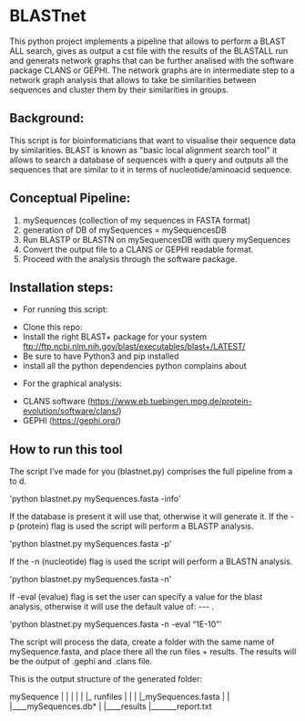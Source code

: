 # BLASTnet
This python project implements a pipeline that allows to perform a BLAST ALL search, gives as output a cst file with the results of the BLASTALL run and generats network graphs that can be further analised with the software package CLANS or GEPHI. 
The network graphs are in intermediate step to a network graph analysis that allows to take be similarities between sequences and cluster them by their similarities in groups. 


## Background: 
This script is for bioinformaticians that want to visualise their sequence data by similarities.
BLAST is known as "basic local alignment search tool" it allows to search a database of sequences with a query and outputs all the sequences that are similar to it in terms of nucleotide/aminoacid sequence.


## Conceptual Pipeline:
1. mySequences (collection of my sequences in FASTA format)
2. generation of DB of mySequences = mySequencesDB
3. Run BLASTP or BLASTN on mySequencesDB with query mySequences 
4. Convert the output file to a CLANS or GEPHI readable format.
5. Proceed with the analysis through the software package. 


## Installation steps:
- For running this script:
* Clone this repo: 
* Install the right BLAST+ package for your system
  ftp://ftp.ncbi.nlm.nih.gov/blast/executables/blast+/LATEST/
* Be sure to have Python3 and pip installed
* install all the python dependencies python complains about
- For the graphical analysis:
* CLANS software (https://www.eb.tuebingen.mpg.de/protein-evolution/software/clans/)
* GEPHI (https://gephi.org/) 

## How to run this tool
The script I’ve made for you (blastnet.py) comprises the full pipeline from a to d. 

'python blastnet.py mySequences.fasta -info'

If the database is present it will use that, otherwise it will generate it. 
If the -p (protein) flag is used the script will perform a BLASTP analysis.

'python blastnet.py mySequences.fasta -p' 

If the -n (nucleotide) flag is used the script will perform a BLASTN analysis.

'python blastnet.py mySequences.fasta -n'

If -eval (evalue) flag is set the user can specify a value for the blast analysis, otherwise it will use the default value of: --- . 

'python blastnet.py mySequences.fasta -n -eval “1E-10”' 


The script will process the data, create a folder with the same name of mySequence.fasta, and place there all the run files + results. The results will be the output of  .gephi and .clans file. 

This is the output structure of the generated folder:

mySequence 
|     |     | 
|     |     |_ runfiles
|     |         |     |_mySequences.fasta 
|     |         |____mySequences.db*
|     |____results
|_______report.txt

